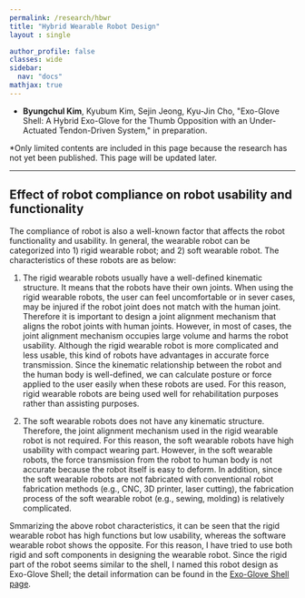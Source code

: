 ```yaml
---
permalink: /research/hbwr
title: "Hybrid Wearable Robot Design"
layout : single

author_profile: false
classes: wide
sidebar:
  nav: "docs"
mathjax: true
---
```

- **Byungchul Kim**, Kyubum Kim, Sejin Jeong, Kyu-Jin Cho, "Exo-Glove Shell: A Hybrid Exo-Glove for the Thumb Opposition with an Under-Actuated Tendon-Driven System," in preparation.


*Only limited contents are included in this page because the research has not yet been published. This page will be updated later.

---

**Effect of robot compliance on robot usability and functionality**
---

The compliance of robot is also a well-known factor that affects the robot functionality and usability. In general, the wearable robot can be categorized into 1) rigid wearable robot; and 2) soft wearable robot. The characteristics of these robots are as below:

1. The rigid wearable robots usually have a well-defined kinematic structure. It means that the robots have their own joints. When using the rigid wearable robots, the user can feel uncomfortable or in sever cases, may be injured if the robot joint does not match with the human joint. Therefore it is important to design a joint alignment mechanism that aligns the robot joints with human joints. However, in most of cases, the joint alignment mechanism occupies large volume and harms the robot usability. Although the rigid wearable robot is more complicated and less usable, this kind of robots have advantages in accurate force transmission. Since the kinematic relationship between the robot and the human body is well-defined, we can calculate posture or force applied to the user easily when these robots are used. For this reason, rigid wearable robots are being used well for rehabilitation purposes rather than assisting purposes.

2. The soft wearable robots does not have any kinematic structure. Therefore, the joint alignment mechanism used in the rigid wearable robot is not required. For this reason, the soft wearable robots have high usability with compact wearing part. However, in the soft wearable robots, the force transmission from the robot to human body is not accurate because the robot itself is easy to deform. In addition, since the soft wearable robots are not fabricated with conventional robot fabrication methods (e.g., CNC, 3D printer, laser cutting), the fabrication process of the soft wearable robot (e.g., sewing, molding) is relatively complicated. 

Smmarizing the above robot characteristics, it can be seen that the rigid wearable robot has high functions but low usability, whereas the software wearable robot shows the opposite. For this reason, I have tried to use both rigid and soft components in designing the wearable robot. Since the rigid part of the robot seems similar to the shell, I named this robot design as Exo-Glove Shell; the detail information can be found in the [Exo-Glove Shell page][EGS_link].

[EGS_link]: /research/exogloveshell